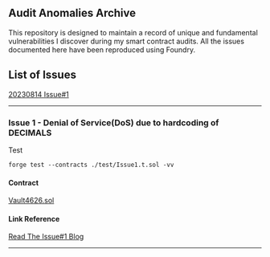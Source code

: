 ## Audit Anomalies Archive

This repository is designed to maintain a record of unique and fundamental vulnerabilities I discover during my smart contract audits. All the issues documented here have been reproduced using Foundry.

## List of Issues
[20230814 Issue#1](#issue-1---denial-of-servicedos-due-to-hardcoding-of-decimals)

---

### Issue 1 - Denial of Service(DoS) due to hardcoding of DECIMALS

Test
```
forge test --contracts ./test/Issue1.t.sol -vv
```

#### Contract
[Vault4626.sol](src/Issue1/Vault4626.sol)

#### Link Reference
[Read The Issue#1 Blog](https://zuhaibmd.medium.com/audit-anomalies-archive-issue-1-7caf714fec8b)

---
